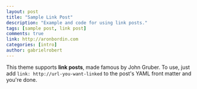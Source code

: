 ```yaml
---
layout: post
title: "Sample Link Post"
description: "Example and code for using link posts."
tags: [sample post, link post]
comments: true
link: http://aronbordin.com
categories: [intro]
author: gabrielrobert
---
```


This theme supports **link posts**, made famous by John Gruber. To use, just add `link: http://url-you-want-linked` to the post's YAML front matter and you're done.

